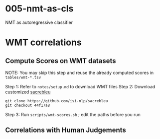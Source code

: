 # 005-nmt-as-cls
NMT as autoregressive classifier 





# WMT correlations


## Compute Scores on WMT datasets 

NOTE: You may skip this step and reuse the already computed scores in `tables/wmt-*.tsv`

Step 1: Refer to `notes/setup.md` to download WMT files
Step 2: Download customized [sacrebleu](https://github.com/isi-nlp/sacrebleu/archive/44f17a8374af6512b4a9b23295008f0a8526a6bf.zip)

    git clone https://github.com/isi-nlp/sacrebleu
    git checkout 44f17a8
 
Step 3:  Run `scripts/wmt-scores.sh` ; edit the paths before you run
 

## Correlations with Human Judgements



